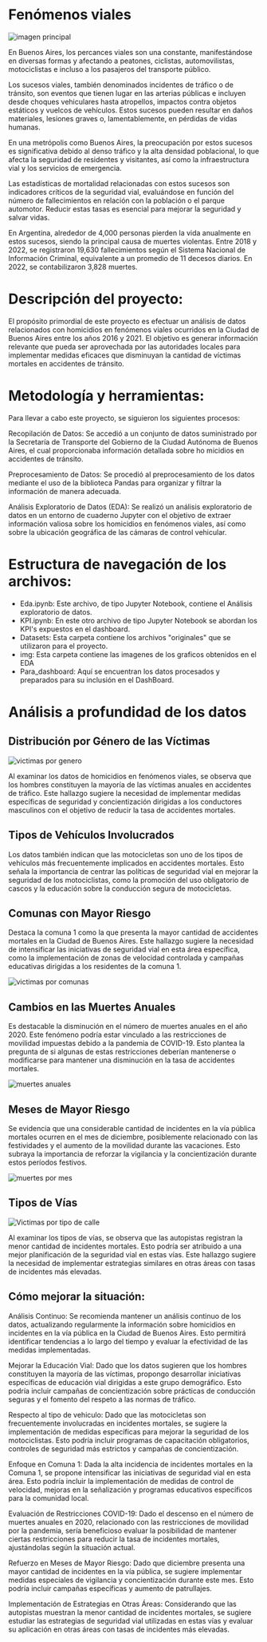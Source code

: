 # Fenómenos viales

![imagen principal](https://uniandes.edu.co/sites/default/files/siniestros-viales-n.jpg)

En Buenos Aires, los percances viales son una constante, manifestándose en diversas formas y afectando a peatones, ciclistas, automovilistas, motociclistas e incluso a los pasajeros del transporte público.

Los sucesos viales, también denominados incidentes de tráfico o de tránsito, son eventos que tienen lugar en las arterias públicas e incluyen desde choques vehiculares hasta atropellos, impactos contra objetos estáticos y vuelcos de vehículos. Estos sucesos pueden resultar en daños materiales, lesiones graves o, lamentablemente, en pérdidas de vidas humanas.

En una metrópolis como Buenos Aires, la preocupación por estos sucesos es significativa debido al denso tráfico y la alta densidad poblacional, lo que afecta la seguridad de residentes y visitantes, así como la infraestructura vial y los servicios de emergencia.

Las estadísticas de mortalidad relacionadas con estos sucesos son indicadores críticos de la seguridad vial, evaluándose en función del número de fallecimientos en relación con la población o el parque automotor. Reducir estas tasas es esencial para mejorar la seguridad y salvar vidas.

En Argentina, alrededor de 4,000 personas pierden la vida anualmente en estos sucesos, siendo la principal causa de muertes violentas. Entre 2018 y 2022, se registraron 19,630 fallecimientos según el Sistema Nacional de Información Criminal, equivalente a un promedio de 11 decesos diarios. En 2022, se contabilizaron 3,828 muertes.

# Descripción del proyecto:

El propósito primordial de este proyecto es efectuar un análisis de datos relacionados con homicidios en fenómenos viales ocurridos en la Ciudad de Buenos Aires entre los años 2016 y 2021. El objetivo es generar información relevante que pueda ser aprovechada por las autoridades locales para implementar medidas eficaces que disminuyan la cantidad de víctimas mortales en accidentes de tránsito.

# Metodología y herramientas:

Para llevar a cabo este proyecto, se siguieron los siguientes procesos:

Recopilación de Datos: Se accedió a un conjunto de datos suministrado por la Secretaría de Transporte del Gobierno de la Ciudad Autónoma de Buenos Aires, el cual proporcionaba información detallada sobre ho  micidios en accidentes de tránsito.

Preprocesamiento de Datos: Se procedió al preprocesamiento de los datos mediante el uso de la biblioteca Pandas para organizar y filtrar la información de manera adecuada.

Análisis Exploratorio de Datos (EDA): Se realizó un análisis exploratorio de datos en un entorno de cuaderno Jupyter con el objetivo de extraer información valiosa sobre los homicidios en fenómenos viales, así como sobre la ubicación geográfica de las cámaras de control vehicular.

# Estructura de navegación de los archivos:

- Eda.ipynb: Este archivo, de tipo Jupyter Notebook, contiene el Análisis exploratorio de datos.
- KPI.ipynb: En este otro archivo de tipo Jupyter Notebook se abordan los KPI's expuestos en el dashboard.
- Datasets: Esta carpeta contiene los archivos "originales" que se utilizaron para el proyecto.
- img: Esta carpeta contiene las imagenes de los graficos obtenidos en el EDA
- Para_dashboard: Aquí se encuentran los datos procesados y preparados para su inclusión en el DashBoard.

# Análisis a profundidad de los datos

## Distribución por Género de las Víctimas

![victimas por genero](./img/Victimas_por_genero.png)

Al examinar los datos de homicidios en fenómenos viales, se observa que los hombres constituyen la mayoría de las víctimas anuales en accidentes de tráfico. Este hallazgo sugiere la necesidad de implementar medidas específicas de seguridad y concientización dirigidas a los conductores masculinos con el objetivo de reducir la tasa de accidentes mortales.

## Tipos de Vehículos Involucrados
Los datos también indican que las motocicletas son uno de los tipos de vehículos más frecuentemente implicados en accidentes mortales. Esto señala la importancia de centrar las políticas de seguridad vial en mejorar la seguridad de los motociclistas, como la promoción del uso obligatorio de cascos y la educación sobre la conducción segura de motocicletas.

## Comunas con Mayor Riesgo
Destaca la comuna 1 como la que presenta la mayor cantidad de accidentes mortales en la Ciudad de Buenos Aires. Este hallazgo sugiere la necesidad de intensificar las iniciativas de seguridad vial en esta área específica, como la implementación de zonas de velocidad controlada y campañas educativas dirigidas a los residentes de la comuna 1.

![victimas por comunas](./img/victimas_comuna.png)

## Cambios en las Muertes Anuales
Es destacable la disminución en el número de muertes anuales en el año 2020. Este fenómeno podría estar vinculado a las restricciones de movilidad impuestas debido a la pandemia de COVID-19. Esto plantea la pregunta de si algunas de estas restricciones deberían mantenerse o modificarse para mantener una disminución en la tasa de accidentes mortales.

![muertes anuales](./img/Victimas_x_anio.png)

## Meses de Mayor Riesgo
Se evidencia que una considerable cantidad de incidentes en la vía pública mortales ocurren en el mes de diciembre, posiblemente relacionado con las festividades y el aumento de la movilidad durante las vacaciones. Esto subraya la importancia de reforzar la vigilancia y la concientización durante estos períodos festivos.

![muertes por mes](./img/siniestros_x_mes.png)

## Tipos de Vías

![Victimas por tipo de calle](./img/victimas_por_tipos_de_calle.png)

Al examinar los tipos de vías, se observa que las autopistas registran la menor cantidad de incidentes mortales. Esto podría ser atribuido a una mejor planificación de la seguridad vial en estas vías. Este hallazgo sugiere la necesidad de implementar estrategias similares en otras áreas con tasas de incidentes más elevadas.

## Cómo mejorar la situación:

Análisis Continuo: Se recomienda mantener un análisis continuo de los datos, actualizando regularmente la información sobre homicidios en incidentes en la vía pública en la Ciudad de Buenos Aires. Esto permitirá identificar tendencias a lo largo del tiempo y evaluar la efectividad de las medidas implementadas.

Mejorar la Educación Vial: Dado que los datos sugieren que los hombres constituyen la mayoría de las víctimas, propongo desarrollar iniciativas específicas de educación vial dirigidas a este grupo demográfico. Esto podría incluir campañas de concientización sobre prácticas de conducción seguras y el fomento del respeto a las normas de tráfico.

Respecto al tipo de vehiculo: Dado que las motocicletas son frecuentemente involucradas en incidentes mortales, se sugiere la implementación de medidas específicas para mejorar la seguridad de los motociclistas. Esto podría incluir programas de capacitación obligatorios, controles de seguridad más estrictos y campañas de concientización.

Enfoque en Comuna 1: Dada la alta incidencia de incidentes mortales en la Comuna 1, se propone intensificar las iniciativas de seguridad vial en esta área. Esto podría incluir la implementación de medidas de control de velocidad, mejoras en la señalización y programas educativos específicos para la comunidad local.

Evaluación de Restricciones COVID-19: Dado el descenso en el número de muertes anuales en 2020, relacionado con las restricciones de movilidad por la pandemia, sería beneficioso evaluar la posibilidad de mantener ciertas restricciones para reducir la tasa de incidentes mortales, ajustándolas según la situación actual.

Refuerzo en Meses de Mayor Riesgo: Dado que diciembre presenta una mayor cantidad de incidentes en la vía pública, se sugiere implementar medidas especiales de vigilancia y concientización durante este mes. Esto podría incluir campañas específicas y aumento de patrullajes.

Implementación de Estrategias en Otras Áreas: Considerando que las autopistas muestran la menor cantidad de incidentes mortales, se sugiere estudiar las estrategias de seguridad vial utilizadas en estas vías y evaluar su aplicación en otras áreas con tasas de incidentes más elevadas.
